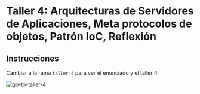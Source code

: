 # Taller 4: Arquitecturas de Servidores de Aplicaciones, Meta protocolos de objetos, Patrón IoC, Reflexión

## Instrucciones

Cambiar a la rama `taller-4` para ver el enunciado y el taller 4.

![go-to-taller-4](https://github.com/ELS4NTA/AREP/assets/99996670/b3eac552-261f-469f-afb7-cc5b55686049)
